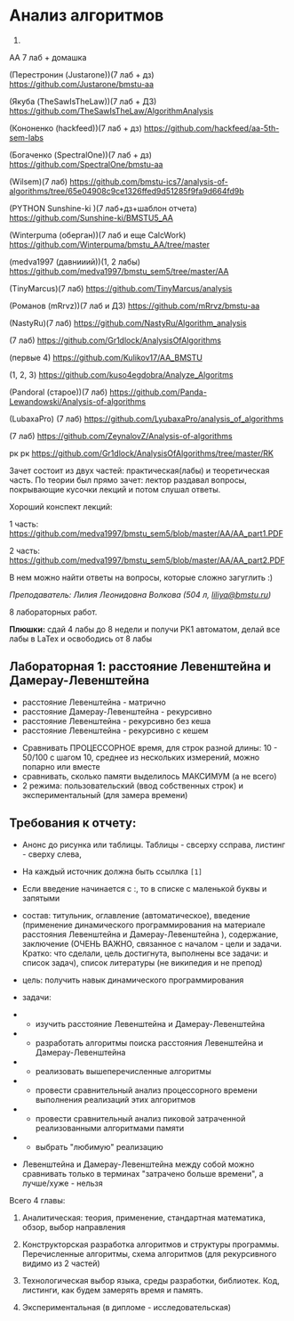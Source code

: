 # Анализ алгоритмов

1. 


АА 7 лаб + домашка

(Перестронин (Justarone))(7 лаб + дз) https://github.com/Justarone/bmstu-aa

(Якуба (TheSawIsTheLaw))(7 лаб + ДЗ) https://github.com/TheSawIsTheLaw/AlgorithmAnalysis

(Кононенко (hackfeed))(7 лаб + дз) https://github.com/hackfeed/aa-5th-sem-labs

(Богаченко (SpectralOne))(7 лаб + дз) https://github.com/SpectralOne/bmstu-aa

(Wilsem)(7 лаб) https://github.com/bmstu-ics7/analysis-of-algorithms/tree/65e04908c9ce1326ffed9d51285f9fa9d664fd9b

(PYTHON Sunshine-ki )(7 лаб+дз+шаблон отчета) https://github.com/Sunshine-ki/BMSTU5_AA

(Winterpuma (оберган))(7 лаб и еще CalcWork) https://github.com/Winterpuma/bmstu_AA/tree/master

(medva1997 (давнииий))(1, 2 лабы) https://github.com/medva1997/bmstu_sem5/tree/master/AA

(TinyMarcus)(7 лаб) https://github.com/TinyMarcus/analysis

(Романов (mRrvz))(7 лаб и ДЗ) https://github.com/mRrvz/bmstu-aa

(NastyRu)(7 лаб) https://github.com/NastyRu/Algorithm_analysis

(7 лаб) https://github.com/Gr1dlock/AnalysisOfAlgorithms

(первые 4) https://github.com/Kulikov17/AA_BMSTU

(1, 2, 3) https://github.com/kuso4egdobra/Analyze_Algoritms

(Pandoral (старое))(7 лаб) https://github.com/Panda-Lewandowski/Analysis-of-algorithms

(LubaxaPro) (7 лаб) https://github.com/LyubaxaPro/analysis_of_algorithms

(7 лаб) https://github.com/ZeynalovZ/Analysis-of-algorithms



рк
рк https://github.com/Gr1dlock/AnalysisOfAlgorithms/tree/master/RK

Зачет состоит из двух частей: практическая(лабы) и теоретическая часть.
По теории был прямо зачет: лектор раздавал вопросы, покрывающие кусочки лекций и потом слушал ответы.

Хороший конспект лекций:

1 часть: https://github.com/medva1997/bmstu_sem5/blob/master/AA/AA_part1.PDF

2 часть: https://github.com/medva1997/bmstu_sem5/blob/master/AA/AA_part2.PDF

В нем можно найти ответы на вопросы, которые сложно загуглить :)












*Преподаватель: Лилия Леонидовна Волкова (504 л, liliya@bmstu.ru)*

8 лабораторных работ. 

**Плюшки:** сдай 4 лабы до 8 недели и получи РК1 автоматом, делай все лабы в LaTex и освободись от 8 лабы

## Лабораторная 1: расстояние Левенштейна и Дамерау-Левенштейна

* расстояние Левенштейна - матрично
* расстояние Дамерау-Левенштейна - рекурсивно
* расстояние Левенштейна - рекурсивно без кеша
* расстояние Левенштейна - рекурсивно с кешем


- Сравнивать ПРОЦЕССОРНОЕ время, для строк разной длины: 10 - 50/100 с шагом 10, среднее из нескольких измерений, можно попарно или вместе
- сравнивать, сколько памяти выделилось МАКСИМУМ (а не всего)
- 2 режима: пользовательский (ввод собственных строк) и экспериментальный (для замера времени)

## Требования к отчету:

 * Анонс до рисунка или таблицы. Таблицы - свсерху ссправа, листинг - сверху слева, 
 * На каждый источник должна быть ссыллка `[1]`
 * Если введение начинается с :, то в списке  с маленькой буквы и запятыми
 
 
* cостав: титульник, оглавление (автоматическое), введение (применение динамического программирования на материале расстояния Левенштейна и Дамерау-Левенштейна
), содержание, заключение (ОЧЕНЬ ВАЖНО, связанное с началом - цели и задачи. Кратко: что сделали, цель достигнута, выполнены все задачи: и список задач), список литературы (не википедия и не препод)
* цель: получить навык динамического программирования
* задачи: 
* - изучить расстояние Левенштейна и Дамерау-Левенштейна
* - разработать алгоритмы поиска расстояния Левенштейна и Дамерау-Левенштейна
* - реализовать вышеперечисленные алгоритмы
* - провести сравнительный анализ процессорного времени выполнения реализаций этих алгоритмов
* - провести сравнительный анализ пиковой затраченной реализованными алгоритмами памяти
* - выбрать "любимую" реализацию


* Левенштейна и Дамерау-Левенштейна между собой можно сравнивать только в терминах "затрачено больше времени", а лучше/хуже - нельзя



Всего 4 главы:
1. Аналитическая: 
теория, применение, стандартная математика, обзор, выбор направления

2. Конструкторская 
разработка алгоритмов и структуры программы. 
Перечисленные алгоритмы, схема алгоритмов (для рекурсивного видимо из 2 частей)

3. Технологическая
выбор языка, среды разработки, библиотек. Код, листинги, как будем замерять время и память.

4. Экспериментальная (в дипломе - исследовательская)

